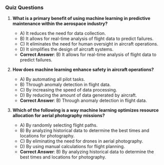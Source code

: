 ### Quiz Questions ###

1. **What is a primary benefit of using machine learning in predictive maintenance within the aerospace industry?**  
   - A) It reduces the need for data collection.  
   - B) It allows for real-time analysis of flight data to predict failures.  
   - C) It eliminates the need for human oversight in aircraft operations.  
   - D) It simplifies the design of aircraft systems.  
   - **Correct Answer**: B) It allows for real-time analysis of flight data to predict failures.

2. **How does machine learning enhance safety in aircraft operations?**  
   - A) By automating all pilot tasks.  
   - B) Through anomaly detection in flight data.  
   - C) By increasing the speed of data processing.  
   - D) By reducing the amount of data generated by aircraft.  
   - **Correct Answer**: B) Through anomaly detection in flight data.

3. **Which of the following is a way machine learning optimizes resource allocation for aerial photography missions?**  
   - A) By randomly selecting flight paths.  
   - B) By analyzing historical data to determine the best times and locations for photography.  
   - C) By eliminating the need for drones in aerial photography.  
   - D) By using manual calculations for flight planning.  
   - **Correct Answer**: B) By analyzing historical data to determine the best times and locations for photography.